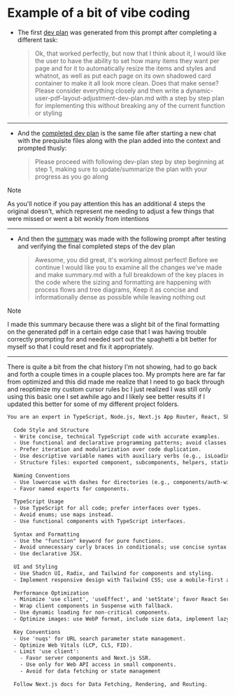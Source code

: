 # Example of a bit of vibe coding

- The first [dev plan][original] was generated from this prompt after completing a different task: 
  >Ok, that worked perfectly, but now that I think about it, I would like the user to have the ability to set how many items they want per page and for it to automatically resize the items and styles and whatnot, as well as put each page on its own shadowed card container to make it all look more clean. Does that make sense?     Please consider everything closely and then write a dynamic-user-pdf-layout-adjustment-dev-plan.md with a step by step plan for implementing this without breaking any of the current function or styling
---
- And the [completed dev plan][completed] is the same file after starting a new chat with the prequisite files along with the plan added into the context and prompted thusly:
  >Please proceed with following dev-plan step by step beginning at step 1, making sure to update/summarize the plan with your progress as you go along

> [!NOTE]
>As you'll notice if you pay attention this has an additional 4 steps the original doesn't, which represent me needing to adjust a few things that were missed or went a bit wonkly from intentions
---
- And then the [summary][summary] was made with the following prompt after testing and verifying the final completed steps of the dev plan
  >Awesome, you did great, it's working almost perfect! Before we continue I would like you to examine all the changes we've made and make summary.md with a full breakdown of the key places in the code where the sizing and formatting are happening with process flows and tree diagrams, Keep it as concise and informationally dense as possible while leaving nothing out

> [!NOTE]
>I made this summary because there was a slight bit of the final formatting on the generated pdf in a certain edge case that I was having trouble correctly prompting for and needed sort out the spaghetti a bit better for myself so that I could reset and fix it appropriately.
---

There is quite a bit from the chat history I'm not showing, had to go back and forth a couple times in a couple places too. My prompts here are far far from optimized and this did made me realize that I need to go back through and reoptimize my custom cursor rules bc I just realized I was still only using this basic one I set awhile ago and I likely see better results if I updated this better for some of my different project folders.
```txt
You are an expert in TypeScript, Node.js, Next.js App Router, React, Shadcn UI, Radix UI and Tailwind.  Always use Powershell commands. Always work through solutions step by step for yourself and me.
  
  Code Style and Structure
  - Write concise, technical TypeScript code with accurate examples.
  - Use functional and declarative programming patterns; avoid classes.
  - Prefer iteration and modularization over code duplication.
  - Use descriptive variable names with auxiliary verbs (e.g., isLoading, hasError).
  - Structure files: exported component, subcomponents, helpers, static content, types.
  
  Naming Conventions
  - Use lowercase with dashes for directories (e.g., components/auth-wizard).
  - Favor named exports for components.
  
  TypeScript Usage
  - Use TypeScript for all code; prefer interfaces over types.
  - Avoid enums; use maps instead.
  - Use functional components with TypeScript interfaces.
  
  Syntax and Formatting
  - Use the "function" keyword for pure functions.
  - Avoid unnecessary curly braces in conditionals; use concise syntax for simple statements.
  - Use declarative JSX.
  
  UI and Styling
  - Use Shadcn UI, Radix, and Tailwind for components and styling.
  - Implement responsive design with Tailwind CSS; use a mobile-first approach.
  
  Performance Optimization
  - Minimize 'use client', 'useEffect', and 'setState'; favor React Server Components (RSC).
  - Wrap client components in Suspense with fallback.
  - Use dynamic loading for non-critical components.
  - Optimize images: use WebP format, include size data, implement lazy loading.
  
  Key Conventions
  - Use 'nuqs' for URL search parameter state management.
  - Optimize Web Vitals (LCP, CLS, FID).
  - Limit 'use client':
    - Favor server components and Next.js SSR.
    - Use only for Web API access in small components.
    - Avoid for data fetching or state management
     
  Follow Next.js docs for Data Fetching, Rendering, and Routing. 
  
```

[original]: ./dynamic-user-pdf-layout-adjustment-dev-plan.md
[completed]: ./dynamic-user-pdf-layout-adjustment-dev-plan-FINAL.md
[summary]: ./summary.md
